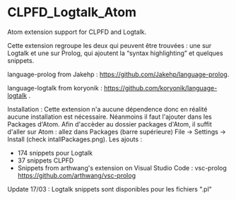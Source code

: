 # CLPFD_Logtalk_Atom
Atom extension support for CLPFD and Logtalk.

Cette extension regroupe les deux qui peuvent être trouvées : une sur Logtalk et une sur Prolog,  qui ajoutent la “syntax highlighting”  et quelques snippets.

language-prolog from Jakehp : https://github.com/Jakehp/language-prolog.

language-logtalk from koryonik : https://github.com/koryonik/language-logtalk .

Installation :
Cette extension n'a aucune dépendence donc en réalité aucune installation est nécessaire. Néanmoins il faut l'ajouter dans les Packages d'Atom.
Afin d'accèder au dossier packages d'Atom, il suffit d'aller sur Atom : allez dans Packages (barre supérieure) File -> Settings -> Install (check intallPackages.png).
Les ajouts :
- 174 snippets pour Logtalk
- 37 snippets CLPFD
- Snippets from  arthwang's extension on Visual Studio Code : vsc-prolog https://github.com/arthwang/vsc-prolog


Update 17/03 : Logtalk snippets sont disponibles pour les fichiers ".pl"
